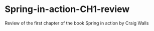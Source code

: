 # Spring-in-action-CH1-review
Review of the first chapter of the book Spring in action by Craig Walls
